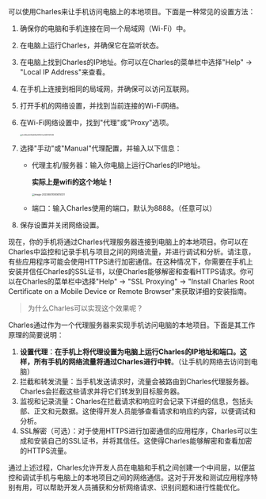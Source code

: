 可以使用Charles来让手机访问电脑上的本地项目。下面是一种常见的设置方法：

1. 确保你的电脑和手机连接在同一个局域网（Wi-Fi）中。

2. 在电脑上运行Charles，并确保它在监听状态。

3. 在电脑上找到Charles的IP地址。你可以在Charles的菜单栏中选择"Help" -> "Local IP Address"来查看。

4. 在手机上连接到相同的局域网，并确保可以访问互联网。

5. 打开手机的网络设置，并找到当前连接的Wi-Fi网络。

6. 在Wi-Fi网络设置中，找到"代理"或"Proxy"选项。

   <img src="https://aronimage.oss-cn-hangzhou.aliyuncs.com/img/2c56bdb594d68a951500e2469141636.jpg" alt="2c56bdb594d68a951500e2469141636" style="zoom: 25%;" />

7. 选择"手动"或"Manual"代理配置，并输入以下信息：

   - 代理主机/服务器：输入你电脑上运行Charles的IP地址。

     **实际上是wifi的这个地址！**

     <img src="https://aronimage.oss-cn-hangzhou.aliyuncs.com/img/image-20230601000615031.png" alt="image-20230601000615031" style="zoom:33%;" />

   - 端口：输入Charles使用的端口，默认为8888。（任意可以）

8. 保存设置并关闭网络设置。

现在，你的手机将通过Charles代理服务器连接到电脑上的本地项目。你可以在Charles中监控和记录手机与项目之间的网络流量，并进行调试和分析。请注意，有些应用程序可能会使用HTTPS进行加密通信。在这种情况下，你需要在手机上安装并信任Charles的SSL证书，以便Charles能够解密和查看HTTPS请求。你可以在Charles的菜单栏中选择"Help" -> "SSL Proxying" -> "Install Charles Root Certificate on a Mobile Device or Remote Browser"来获取详细的安装指南。

> 为什么Charles可以实现这个效果呢？

Charles通过作为一个代理服务器来实现手机访问电脑的本地项目。下面是其工作原理的简要说明：

1. **设置代理**：**在手机上将代理设置为电脑上运行Charles的IP地址和端口。这样，所有手机的网络流量将通过Charles进行中转**。（让手机的网络去访问到电脑）
2. 拦截和转发流量：当手机发送请求时，流量会被路由到Charles代理服务器。Charles会拦截这些请求并将它们转发到目标服务器。
3. 监视和记录流量：Charles在拦截请求和响应时会记录下详细的信息，包括头部、正文和元数据。这使得开发人员能够查看请求和响应的内容，以便调试和分析。
4. SSL解密（可选）：对于使用HTTPS进行加密通信的应用程序，Charles可以生成和安装自己的SSL证书，并将其信任。这使得Charles能够解密和查看加密的HTTPS流量。

通过上述过程，Charles允许开发人员在电脑和手机之间创建一个中间层，以便监控和调试手机与电脑上的本地项目之间的网络通信。这对于开发和测试应用程序特别有用，可以帮助开发人员捕获和分析网络请求、识别问题和进行性能优化。